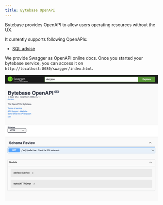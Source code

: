 ```yaml
---
title: Bytebase OpenAPI
---
```


Bytebase provides OpenAPI to allow users operating resources without the UX.

It currently supports following OpenAPIs:

- [SQL advise](/docs/features/openapi/sql-advise)

We provide Swagger as OpenAPI online docs. Once you started your bytebase service, you can access it on `http://localhost:8080/swagger/index.html`.

![openapi-swagger](/static/docs/openapi-swagger.webp)
